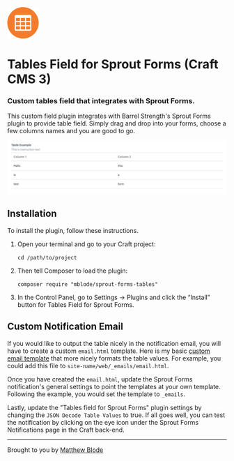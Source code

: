 <img src="resources/img/plugin-logo.png" alt="Icon" width=72 height=72>

# Tables Field for Sprout Forms (Craft CMS 3)

### Custom tables field that integrates with Sprout Forms.

This custom field plugin integrates with Barrel Strength's Sprout Forms plugin to provide table field. Simply drag and drop into your forms, choose a few columns names and you are good to go.

![Output](screenshots/output.png)

## Installation

To install the plugin, follow these instructions.

1. Open your terminal and go to your Craft project:

       cd /path/to/project

2. Then tell Composer to load the plugin:

       composer require "mblode/sprout-forms-tables"

3. In the Control Panel, go to Settings → Plugins and click the “Install” button for Tables Field for Sprout Forms.

## Custom Notification Email

If you would like to output the table nicely in the notification email, you will have to create a custom `email.html` template. Here is my basic [custom email template](email.html) that more nicely formats the table values. For example, you could add this file to `site-name/web/_emails/email.html`.

Once you have created the `email.html`, update the Sprout Forms notification's general settings to point the templates at your own template. Following the example, you would set the template to `_emails`.

Lastly, update the "Tables field for Sprout Forms" plugin settings by changing the `JSON Decode Table Values` to true. If all goes well, you can test the notification by clicking on the eye icon under the Sprout Forms Notifications page in the Craft back-end.

-----

Brought to you by [Matthew Blode](https://matthewblode.com/)
